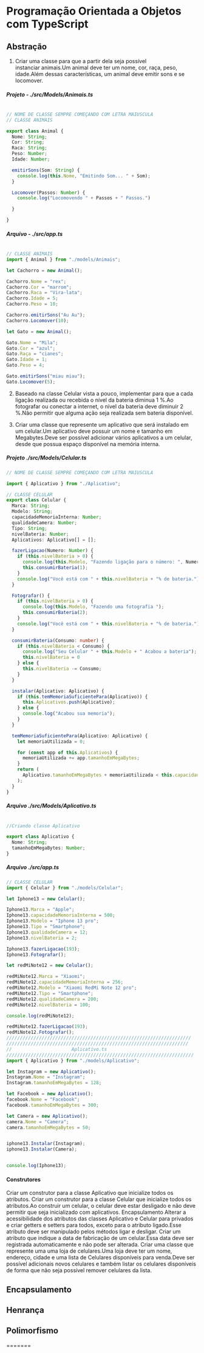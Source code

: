 
# Programação Orientada a Objetos com TypeScript

## Abstração
1. Criar uma classe para que a partir dela seja possível instanciar animais.Um animal deve ter um nome, cor, raça, peso, idade.Além dessas características, um animal deve emitir sons e se locomover.

<h5> Projeto - ./src/Models/Animais.ts </h5>


```typescript

// NOME DE CLASSE SEMPRE COMEÇANDO COM LETRA MAIUSCULA
// CLASSE ANIMAIS

export class Animal {
  Nome: String;
  Cor: String;
  Raca: String;
  Peso: Number;
  Idade: Number;

  emitirSons(Som: String) {
    console.log(this.Nome, "Emitindo Som... " + Som);
  }

  Locomover(Passos: Number) {
    console.log("Locomovendo " + Passos + " Passos.")

  }

}

```


<h5> Arquivo - ./src/app.ts </h5>

```typescript

// CLASSE ANIMAIS 
import { Animal } from "./models/Animais";

let Cachorro = new Animal();

Cachorro.Nome = "rex";
Cachorro.Cor = "marrom";
Cachorro.Raca = "Vira-lata";
Cachorro.Idade = 5;
Cachorro.Peso = 10;

Cachorro.emitirSons("Au Au");
Cachorro.Locomover(10);

let Gato = new Animal();

Gato.Nome = "Mila";
Gato.Cor = "azul";
Gato.Raça = "cianes";
Gato.Idade = 1;
Gato.Peso = 4;

Gato.emitirSons("miau miau");
Gato.Locomover(5);

```


2. Baseado na classe Celular vista a pouco, implementar para que a cada ligação realizada ou recebida o nível da bateria diminua 1 %.Ao fotografar ou conectar a internet, o nível da bateria deve diminuir 2 %.Não permitir que alguma ação seja realizada sem bateria disponível.

3. Criar uma classe que represente um aplicativo que será instalado em um celular.Um aplicativo deve possuir um nome e tamanho em Megabytes.Deve ser possível adicionar vários aplicativos a um celular, desde que possua espaço disponível na memória interna.

<h5> Projeto ./src/Models/Celular.ts </h5>

```typescript
// NOME DE CLASSE SEMPRE COMEÇANDO COM LETRA MAIUSCULA

import { Aplicativo } from "./Aplicativo";

// CLASSE CELULAR 
export class Celular {
  Marca: String;
  Modelo: String;
  capacidadeMemoriaInterna: Number;
  qualidadeCamera: Number;
  Tipo: String;
  nivelBateria: Number;
  Aplicativos: Aplicativo[] = [];

  fazerLigacao(Numero: Number) {
    if (this.nivelBateria > 0) {
      console.log(this.Modelo, "Fazendo ligação para o número: ", Numero);
      this.consumirBateria(1);
    }
    console.log("Você está com " + this.nivelBateria + "% de bateria.");
  }

  Fotografar() {
    if (this.nivelBateria > 0) {
      console.log(this.Modelo, "Fazendo uma fotografia ");
      this.consumirBateria(2);
    }
    console.log("Você está com " + this.nivelBateria + "% de bateria.");
  }

  consumirBateria(Consumo: number) {
    if (this.nivelBateria < Consumo) {
      console.log("Seu Celular " + this.Modelo + " Acabou a bateria");
      this.nivelBateria = 0
    } else {
      this.nivelBateria -= Consumo;
    }
  }

  instalar(Aplicativo: Aplicativo) {
    if (this.temMemoriaSuficientePara(Aplicativo)) {
      this.Aplicativos.push(Aplicativo);
    } else {
      console.log("Acabou sua memoria");
    }
  }

  temMemoriaSuficientePara(Aplicativo: Aplicativo) {
    let memoriaUtilizada = 0;

    for (const app of this.Aplicativos) {
      memoriaUtilizada += app.tamanhoEmMegaBytes;
    }
    return (
      Aplicativo.tamanhoEmMegaBytes + memoriaUtilizada < this.capacidadeMemoriaInterna
    );
  }
}
```

<h5> Arquivo ./src/Models/Aplicativo.ts </h5>

```typescript

//Criando classe Aplicativo

export class Aplicativo {
  Nome: String;
  tamanhoEmMegaBytes: Number;
}

```

<h5> Arquivo ./src/app.ts </h5>

```typescript
// CLASSE CELULAR
import { Celular } from "./models/Celular";

let Iphone13 = new Celular();

Iphone13.Marca = "Apple";
Iphone13.capacidadeMemoriaInterna = 500;
Iphone13.Modelo = "Iphone 13 pro";
Iphone13.Tipo = "Smartphone";
Iphone13.qualidadeCamera = 12;
Iphone13.nivelBateria = 2;

Iphone13.fazerLigacao(193);
Iphone13.Fotografar();

let redMiNote12 = new Celular();

redMiNote12.Marca = "Xiaomi";
redMiNote12.capacidadeMemoriaInterna = 256;
redMiNote12.Modelo = "Xiaomi RedMi Note 12 pro";
redMiNote12.Tipo = "Smartphone";
redMiNote12.qualidadeCamera = 200;
redMiNote12.nivelBateria = 100;

console.log(redMiNote12);

redMiNote12.fazerLigacao(193);
redMiNote12.Fotografar();
////////////////////////////////////////////////////////////////////
///////////////////////////////////////////////////////////////////
//                      Aplicativo.ts
/////////////////////////////////////////////////////////////////////
import { Aplicativo } from "./models/Aplicativo";

let Instagram = new Aplicativo();
Instagram.Nome = "Instagram";
Instagram.tamanhoEmMegaBytes = 128;

let Facebook = new Aplicativo();
facebook.Nome = "Facebook";
facebook.tamanhoEmMegaBytes = 300;

let Camera = new Aplicativo();
camera.Nome = "Camera";
camera.tamanhoEmMegaBytes = 50;


iphone13.Instalar(Instagram);
iphone13.Instalar(Camera);


console.log(Iphone13);
```

<h4> Construtores </h4>

Criar um construtor para a classe Aplicativo que inicialize todos os atributos.
Criar um construtor para a classe Celular que inicialize todos os atributos.Ao construir um celular, o celular deve estar desligado e não deve permitir que seja inicializado com aplicativos.
    Encapsulamento
Alterar a acessibilidade dos atributos das classes Aplicativo e Celular para privados e criar getters e setters para todos, exceto para o atributo ligado.Esse atributo deve ser manipulado pelos métodos ligar e desligar.
Criar um atributo que indique a data de fabricação de um celular.Essa data deve ser registrada automaticamente e não pode ser alterada.
Criar uma classe que represente uma uma loja de celulares.Uma loja deve ter um nome, endereço, cidade e uma lista de Celulares disponíveis para venda.Deve ser possível adicionais novos celulares e também listar os celulares disponíveis de forma que não seja possível remover celulares da lista.


## Encapsulamento

## Henrança

## Polimorfismo
=======
